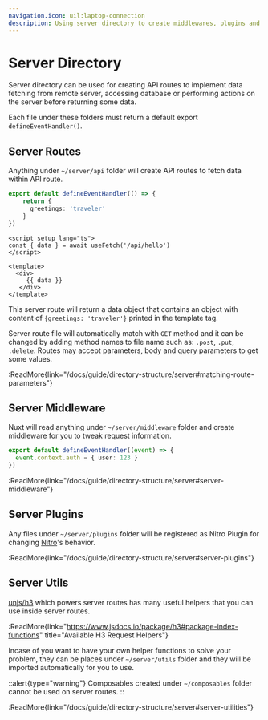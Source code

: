 ```yaml
---
navigation.icon: uil:laptop-connection
description: Using server directory to create middlewares, plugins and API easily.
---
```


# Server Directory

Server directory can be used for creating API routes to implement data fetching from remote server, accessing database or performing actions on the server before returning some data.

Each file under these folders must return a default export `defineEventHandler()`.

## Server Routes

Anything under `~/server/api` folder will create API routes to fetch data within API route.

```ts [server/api/hello.ts]
export default defineEventHandler(() => {
    return {
      greetings: 'traveler'
    }
})
```

```vue [components/Greet.vue]
<script setup lang="ts">
const { data } = await useFetch('/api/hello')
</script>

<template>
  <div>
     {{ data }}
   </div>
</template>
```

This server route will return a data object that contains an object with content of `{greetings: 'traveler'}` printed in the template tag.

Server route file will automatically match with `GET` method and it can be changed by adding method names to file name such as: `.post`, `.put`, `.delete`.
Routes may accept parameters, body and query parameters to get some values.

:ReadMore{link="/docs/guide/directory-structure/server#matching-route-parameters"}

## Server Middleware

Nuxt will read anything under `~/server/middleware` folder and create middleware for you to tweak request information.

```ts [server/middleware/log.ts]
export default defineEventHandler((event) => {
  event.context.auth = { user: 123 }
})
```

:ReadMore{link="/docs/guide/directory-structure/server#server-middleware"}

## Server Plugins

Any files under `~/server/plugins` folder will be registered as Nitro Plugin for changing [Nitro](https://nitro.unjs.io/)'s behavior.

:ReadMore{link="/docs/guide/directory-structure/server#server-plugins"}

## Server Utils

[unjs/h3](https://github.com/unjs/h3) which powers server routes has many useful helpers that you can use inside server routes.

:ReadMore{link="https://www.jsdocs.io/package/h3#package-index-functions" title="Available H3 Request Helpers"}

Incase of you want to have your own helper functions to solve your problem, they can be places under `~/server/utils` folder and they will be imported automatically for you to use.

::alert{type="warning"}
Composables created under `~/composables` folder cannot be used on server routes.
::

:ReadMore{link="/docs/guide/directory-structure/server#server-utilities"}
